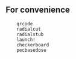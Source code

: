## For convenience

```@docs
    qrcode
    radialcut
    radialstub
    launch!
    checkerboard
    pecbasedose
```
